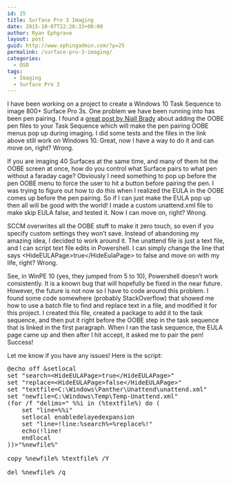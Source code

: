 ```yaml
---
id: 25
title: Surface Pro 3 Imaging
date: 2015-10-07T22:20:33+00:00
author: Ryan Ephgrave
layout: post
guid: http://www.ephingadmin.com/?p=25
permalink: /surface-pro-3-imaging/
categories:
  - OSD
tags:
  - Imaging
  - Surface Pro 3
---
```

I have been working on a project to create a Windows 10 Task Sequence to image 800+ Surface Pro 3s. One problem we have been running into has been pen pairing. I found a <a href="http://www.windows-noob.com/forums/topic/11508-how-can-i-add-support-for-pen-pairing-during-oobe-on-a-surface-pro-3-using-system-center-2012-r2-configuration-manager/" target="_blank">great post by Niall Brady</a> about adding the OOBE pen files to your Task Sequence which will make the pen pairing OOBE menus pop up during imaging. I did some tests and the files in the link above still work on Windows 10. Great, now I have a way to do it and can move on, right? Wrong.

If you are imaging 40 Surfaces at the same time, and many of them hit the OOBE screen at once, how do you control what Surface pairs to what pen without a faraday cage? Obviously I need something to pop up before the pen OOBE menu to force the user to hit a button before pairing the pen. I was trying to figure out how to do this when I realized the EULA in the OOBE comes up before the pen pairing. So if I can just make the EULA pop up then all will be good with the world! I made a custom unattend.xml file to make skip EULA false, and tested it. Now I can move on, right? Wrong.

SCCM overwrites all the OOBE stuff to make it zero touch, so even if you specify custom settings they won’t save. Instead of abandoning my amazing idea, I decided to work around it. The unattend file is just a text file, and I can script text file edits in Powershell. I can simply change the line that says &lt;HideEULAPage&gt;true&lt;/HideEulaPage&gt; to false and move on with my life, right? Wrong.

See, in WinPE 10 (yes, they jumped from 5 to 10), Powershell doesn’t work consistently. It is a known bug that will hopefully be fixed in the near future. However, the future is not now so I have to code around this problem. I found some code somewhere (probably StackOverflow) that showed me how to use a batch file to find and replace text in a file, and modified it for this project. I created this file, created a package to add it to the task sequence, and then put it right before the OOBE step in the task sequence that is linked in the first paragraph. When I ran the task sequence, the EULA page came up and then after I hit accept, it asked me to pair the pen! Success!

Let me know if you have any issues! Here is the script:

 
<pre class="lang:ps decode:true " >@echo off &amp;setlocal
set "search=&lt;HideEULAPage&gt;true&lt;/HideEULAPage&gt;"
set "replace=&lt;HideEULAPage&gt;false&lt;/HideEULAPage&gt;"
set "textfile=C:\Windows\Panther\Unattend\unattend.xml"
set "newfile=C:\Windows\Temp\Temp-Unattend.xml"
(for /f "delims=" %%i in (%textfile%) do (
    set "line=%%i"
    setlocal enabledelayedexpansion
    set "line=!line:%search%=%replace%!"
    echo(!line!
    endlocal
))&gt;"%newfile%"
 
copy %newfile% %textfile% /Y
 
del %newfile% /q</pre> 
